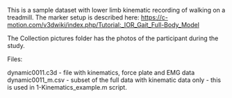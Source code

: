 This is a sample dataset with lower limb kinematic recording of walking on a treadmill.
The marker setup is described here: https://c-motion.com/v3dwiki/index.php/Tutorial:_IOR_Gait_Full-Body_Model

The Collection pictures folder has the photos of the participant during the study.

Files:

dynamic0011.c3d - file with kinematics, force plate and EMG data
dynamic0011_m.csv - subset of the full data with kinematic data only - this is used in 1-Kinematics_example.m script.
